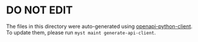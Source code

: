 
# DO NOT EDIT #

The files in this directory were auto-generated using [openapi-python-client](https://github.com/openapi-generators/openapi-python-client).
To update them, please run `myst maint generate-api-client`.
